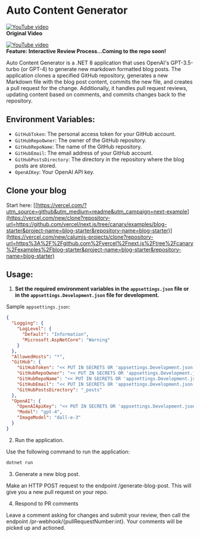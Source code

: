 # Auto Content Generator

[![YouTube video](https://img.youtube.com/vi/zxxxrx5gH9g/0.jpg)](https://www.youtube.com/watch?v=zxxxrx5gH9g)  
**Original Video**

[![YouTube video](https://img.youtube.com/vi/W5nljACjvAc/0.jpg)](https://www.youtube.com/watch?v=W5nljACjvAc)  
**Feature: Interactive Review Process...Coming to the repo soon!**

Auto Content Generator is a .NET 8 application that uses OpenAI's GPT-3.5-turbo (or GPT-4) to generate new markdown formatted blog posts. The application clones a specified GitHub repository, generates a new Markdown file with the blog post content, commits the new file, and creates a pull request for the change. Additionally, it handles pull request reviews, updating content based on comments, and commits changes back to the repository.

## Environment Variables:
- `GitHubToken`: The personal access token for your GitHub account.
- `GitHubRepoOwner`: The owner of the GitHub repository.
- `GitHubRepoName`: The name of the GitHub repository.
- `GitHubEmail`: The email address of your GitHub account.
- `GitHubPostsDirectory`: The directory in the repository where the blog posts are stored.
- `OpenAIKey`: Your OpenAI API key.

## Clone your blog
Start here: [[https://vercel.com/?utm_source=github&utm_medium=readme&utm_campaign=next-example](https://vercel.com/new/clone?repository-url=https://github.com/vercel/next.js/tree/canary/examples/blog-starter&project-name=blog-starter&repository-name=blog-starter)](https://vercel.com/new/calumjs-projects/clone?repository-url=https%3A%2F%2Fgithub.com%2Fvercel%2Fnext.js%2Ftree%2Fcanary%2Fexamples%2Fblog-starter&project-name=blog-starter&repository-name=blog-starter)

## Usage:
1. **Set the required environment variables in the `appsettings.json` file or in the `appsettings.Development.json` file for development.**

Sample `appsettings.json`:

```json
{
  "Logging": {
    "LogLevel": {
      "Default": "Information",
      "Microsoft.AspNetCore": "Warning"
    }
  },
  "AllowedHosts": "*",
  "GitHub": {
    "GitHubToken": "<< PUT IN SECRETS OR 'appsettings.Development.json' >>",
    "GitHubRepoOwner": "<< PUT IN SECRETS OR 'appsettings.Development.json' >>",
    "GitHubRepoName": "<< PUT IN SECRETS OR 'appsettings.Development.json' >>",
    "GitHubEmail": "<< PUT IN SECRETS OR 'appsettings.Development.json' >>",
    "GitHubPostsDirectory": "_posts"
  },
  "OpenAI": {
    "OpenAIApiKey": "<< PUT IN SECRETS OR 'appsettings.Development.json' >>",
    "Model": "gpt-4",
    "ImageModel": "dall-e-3"
  }
}
```

2. Run the application.

Use the following command to run the application:

```bash
dotnet run
```

3. Generate a new blog post.

Make an HTTP POST request to the endpoint /generate-blog-post. This will give you a new pull request on your repo.

4. Respond to PR comments

Leave a comment asking for changes and submit your review, then call the endpoint /pr-webhook/{pullRequestNumber:int}. Your comments will be picked up and actioned.
